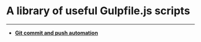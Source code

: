 # A library of useful Gulpfile.js scripts
---
<b>

<ul>
  <li>
    <p>
      <a href="https://github.com/Maumasi/gulp_scripts/tree/master/making_git_commits">Git commit and push automation</a>
    </p>
  </li>
</ul>
